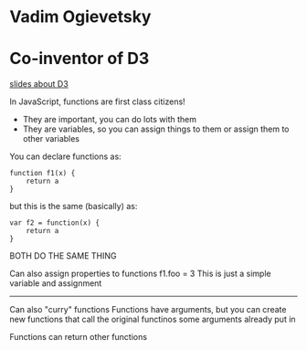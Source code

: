 Vadim Ogievetsky
================
Co-inventor of D3
=================

[slides about D3](vadim.ogievetsky.com/IntroD3)

In JavaScript, functions are first class citizens!

* They are important, you can do lots with them
* They are variables, so you can assign things to them or assign them to other variables

You can declare functions as:

	function f1(x) {
		return a
	}

but this is the same (basically) as:

	var f2 = function(x) {
		return a
	}

BOTH DO THE SAME THING

Can also assign properties to functions
f1.foo = 3
This is just a simple variable and assignment

---------------------------------------------------

Can also "curry" functions
Functions have arguments, but you can create new functions that call the original functinos some arguments already put in

Functions can return other functions